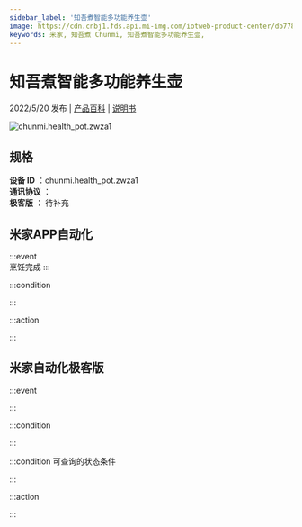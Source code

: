 ```yaml
---
sidebar_label: '知吾煮智能多功能养生壶'
image: https://cdn.cnbj1.fds.api.mi-img.com/iotweb-product-center/db7787c10df52a70882c00b0f776b986_1648535634787.png?GalaxyAccessKeyId=AKVGLQWBOVIRQ3XLEW&Expires=9223372036854775807&Signature=y/3Kn1IMBn8qsRqNNtvolM5JVbY=
keywords: 米家, 知吾煮 Chunmi, 知吾煮智能多功能养生壶, 
---
```

# 知吾煮智能多功能养生壶

2022/5/20 发布 | [产品百科](https://home.mi.com/webapp/content/baike/product/index.html?model=chunmi.health_pot.zwza1/) | [说明书](https://home.mi.com/views/introduction.html?model=chunmi.health_pot.zwza1&region=cn)

![chunmi.health_pot.zwza1](https://cdn.cnbj1.fds.api.mi-img.com/iotweb-product-center/db7787c10df52a70882c00b0f776b986_1648535634787.png?GalaxyAccessKeyId=AKVGLQWBOVIRQ3XLEW&Expires=9223372036854775807&Signature=y/3Kn1IMBn8qsRqNNtvolM5JVbY=)

## 规格  
> 
**设备 ID** ：chunmi.health_pot.zwza1  
**通讯协议** ：  
**极客版**  ： 待补充 


## 米家APP自动化  

:::event  
烹饪完成
:::

:::condition  

:::

:::action   

:::

## 米家自动化极客版  

:::event  

:::

:::condition  

:::

:::condition 可查询的状态条件  

:::

:::action  

:::

        
